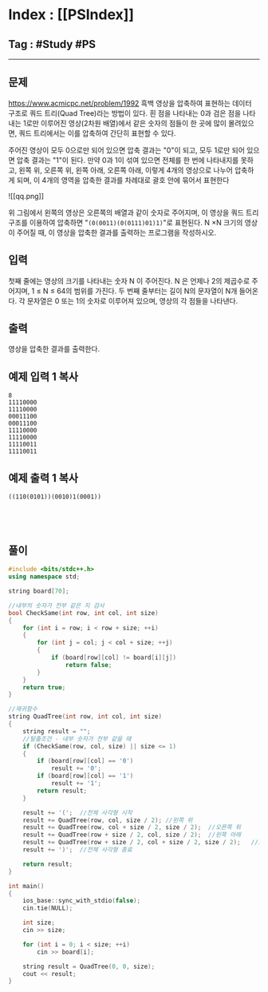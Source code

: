 # Index : [[PSIndex]]
## Tag : #Study #PS
---

## 문제
https://www.acmicpc.net/problem/1992
흑백 영상을 압축하여 표현하는 데이터 구조로 쿼드 트리(Quad Tree)라는 방법이 있다. 흰 점을 나타내는 0과 검은 점을 나타내는 1로만 이루어진 영상(2차원 배열)에서 같은 숫자의 점들이 한 곳에 많이 몰려있으면, 쿼드 트리에서는 이를 압축하여 간단히 표현할 수 있다.

주어진 영상이 모두 0으로만 되어 있으면 압축 결과는 "0"이 되고, 모두 1로만 되어 있으면 압축 결과는 "1"이 된다. 만약 0과 1이 섞여 있으면 전체를 한 번에 나타내지를 못하고, 왼쪽 위, 오른쪽 위, 왼쪽 아래, 오른쪽 아래, 이렇게 4개의 영상으로 나누어 압축하게 되며, 이 4개의 영역을 압축한 결과를 차례대로 괄호 안에 묶어서 표현한다

![[qq.png]]

위 그림에서 왼쪽의 영상은 오른쪽의 배열과 같이 숫자로 주어지며, 이 영상을 쿼드 트리 구조를 이용하여 압축하면 "`(0(0011)(0(0111)01)1)`"로 표현된다. N ×N 크기의 영상이 주어질 때, 이 영상을 압축한 결과를 출력하는 프로그램을 작성하시오.

## 입력

첫째 줄에는 영상의 크기를 나타내는 숫자 N 이 주어진다. N 은 언제나 2의 제곱수로 주어지며, 1 ≤ N ≤ 64의 범위를 가진다. 두 번째 줄부터는 길이 N의 문자열이 N개 들어온다. 각 문자열은 0 또는 1의 숫자로 이루어져 있으며, 영상의 각 점들을 나타낸다.

## 출력

영상을 압축한 결과를 출력한다.

## 예제 입력 1 복사
```
8
11110000
11110000
00011100
00011100
11110000
11110000
11110011
11110011
```


## 예제 출력 1 복사

```
((110(0101))(0010)1(0001))
```
   
---
## 풀이
```cpp
#include <bits/stdc++.h>
using namespace std;

string board[70];

//내부의 숫자가 전부 같은 지 검사
bool CheckSame(int row, int col, int size)
{
	for (int i = row; i < row + size; ++i)
	{
		for (int j = col; j < col + size; ++j)
		{
			if (board[row][col] != board[i][j])
				return false;
		}
	}
	return true;
}

//재귀함수
string QuadTree(int row, int col, int size)
{
	string result = "";
	//탈출조건 - 내부 숫자가 전부 같을 때
	if (CheckSame(row, col, size) || size <= 1)
	{
		if (board[row][col] == '0')
			result += '0';
		if (board[row][col] == '1')
			result += '1';
		return result;
	}

	result += '(';	//전체 사각형 시작
	result += QuadTree(row, col, size / 2);	//왼쪽 위
	result += QuadTree(row, col + size / 2, size / 2);	//오른쪽 위
	result += QuadTree(row + size / 2, col, size / 2);	//왼쪽 아래
	result += QuadTree(row + size / 2, col + size / 2, size / 2);	//오른쪽 아래
	result += ')';	//전체 사각형 종료

	return result;
}

int main()
{
    ios_base::sync_with_stdio(false);
	cin.tie(NULL);

	int size;
	cin >> size;

	for (int i = 0; i < size; ++i)
		cin >> board[i];

	string result = QuadTree(0, 0, size);
	cout << result;
}
```